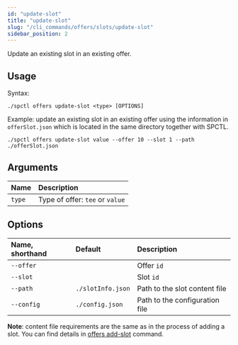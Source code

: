 ```yaml
---
id: "update-slot"
title: "update-slot"
slug: "/cli_commands/offers/slots/update-slot"
sidebar_position: 2
---
```


Update an existing slot in an existing offer.

## Usage

Syntax:

```
./spctl offers update-slot <type> [OPTIONS]
```

Example: update an existing slot in an existing offer using the information in `offerSlot.json` which is located in the same directory together with SPCTL.

```
./spctl offers update-slot value --offer 10 --slot 1 --path ./offerSlot.json
```

## Arguments

| **Name** | **Description**                 |
|:---------|:--------------------------------|
| `type`   | Type of offer: `tee` or `value` |

## Options

| **Name, shorthand** | **Default**      | **Description**                |
|:--------------------|:-----------------|:-------------------------------|
| `--offer`           |                  | Offer `id`                     |
| `--slot`            |                  | Slot `id`                      |
| `--path`            | `./slotInfo.json`| Path to the slot content file  |
| `--config`          | `./config.json`  | Path to the configuration file |


**Note**: сontent file requirements are the same as in the process of adding a slot. You can find details in [offers add-slot](/developers/cli_commands/offers/slots/add-slot) command.